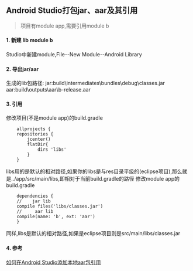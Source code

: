 Android Studio打包jar、aar及其引用
---------------------------
>项目有module app,需要引用module b


#### 1. 新建 lib module b
Studio中新建module,File--New Module--Android Library

#### 2. 导出jar/aar
生成的lib包路径:
jar:build\intermediates\bundles\debug\classes.jar
aar:build\outputs\aar\b-release.aar

#### 3. 引用
修改项目(不是module app)的build.gradle

	    allprojects {
	    repositories {
	        jcenter()
	        flatDir{
	            dirs 'libs'
	        }
	    }
libs用的是默认的相对路径,如果你的libs是与res目录平级的(eclipse项目),那么就是../app/src/main/libs,即相对于当前build.gradle的路径
修改module app的build.gradle

	    dependencies {
	    //    jar lib
	    compile files('libs/classes.jar')
	    //     aar lib
	    compile(name: 'b', ext: 'aar')
	    }
同样,libs是默认的相对路径,如果是eclipse项目则是src/main/libs/classes.jar

#### 4. 参考
[如何在Android Studio添加本地aar包引用](http://jingyan.baidu.com/article/2a13832890d08f074a134ff0.html)
